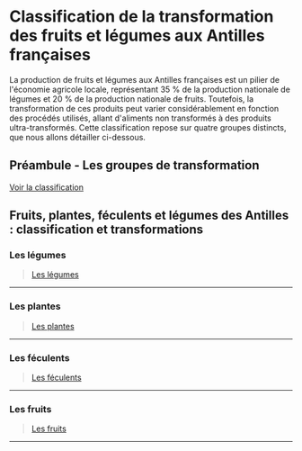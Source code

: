 # Classification de la transformation des fruits et légumes aux Antilles françaises

La production de fruits et légumes aux Antilles françaises est un pilier de l'économie agricole locale, représentant 35 % de la production nationale de légumes et 20 % de la production nationale de fruits. Toutefois, la transformation de ces produits peut varier considérablement en fonction des procédés utilisés, allant d'aliments non transformés à des produits ultra-transformés. Cette classification repose sur quatre groupes distincts, que nous allons détailler ci-dessous.

## Préambule - Les groupes de transformation

[Voir la classification](docs/GROUPE-TRANSFORMATION.md)

## Fruits, plantes, féculents et légumes des Antilles : classification et transformations

### Les légumes

> [Les légumes](docs/legumes.md)

---

### Les plantes

> [Les plantes](docs/plantes.md)

---

### Les féculents

> [Les féculents](docs/feculents.md)

---

### Les fruits

> [Les fruits](docs/fruits.md)

---

